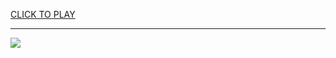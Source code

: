 
<a href="https://premium76.site?title=ohio_state_game&ref=13M">CLICK TO PLAY</a></h3>
<hr>

<a href="https://premium76.site?title=ohio_state_game&ref=13M"><img src="https://clearcache.store/games.png"></a>


